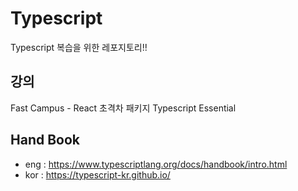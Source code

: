 # Typescript
Typescript 복습을 위한 레포지토리!!

## 강의
Fast Campus - React 초격차 패키지 Typescript Essential

## Hand Book
- eng : https://www.typescriptlang.org/docs/handbook/intro.html
- kor : https://typescript-kr.github.io/
